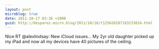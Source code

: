 ```yaml
---
layout: post
microblog: true
date: 2011-10-17 03:36 +1000
guid: http://desparoz.micro.blog/2011/10/16/t125626287183233024.html
---
```

Nice RT @alexlindsay: New iCloud issues... My 2yr old daughter picked up my iPad and now all my devices have 40 pictures of the ceiling.
